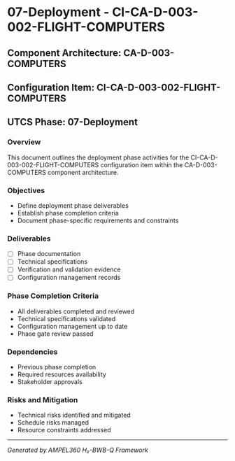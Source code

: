 # 07-Deployment - CI-CA-D-003-002-FLIGHT-COMPUTERS

## Component Architecture: CA-D-003-COMPUTERS
## Configuration Item: CI-CA-D-003-002-FLIGHT-COMPUTERS
## UTCS Phase: 07-Deployment

### Overview
This document outlines the deployment phase activities for the CI-CA-D-003-002-FLIGHT-COMPUTERS configuration item within the CA-D-003-COMPUTERS component architecture.

### Objectives
- Define deployment phase deliverables
- Establish phase completion criteria
- Document phase-specific requirements and constraints

### Deliverables
- [ ] Phase documentation
- [ ] Technical specifications
- [ ] Verification and validation evidence
- [ ] Configuration management records

### Phase Completion Criteria
- All deliverables completed and reviewed
- Technical specifications validated
- Configuration management up to date
- Phase gate review passed

### Dependencies
- Previous phase completion
- Required resources availability
- Stakeholder approvals

### Risks and Mitigation
- Technical risks identified and mitigated
- Schedule risks managed
- Resource constraints addressed

---
*Generated by AMPEL360 H₂-BWB-Q Framework*
